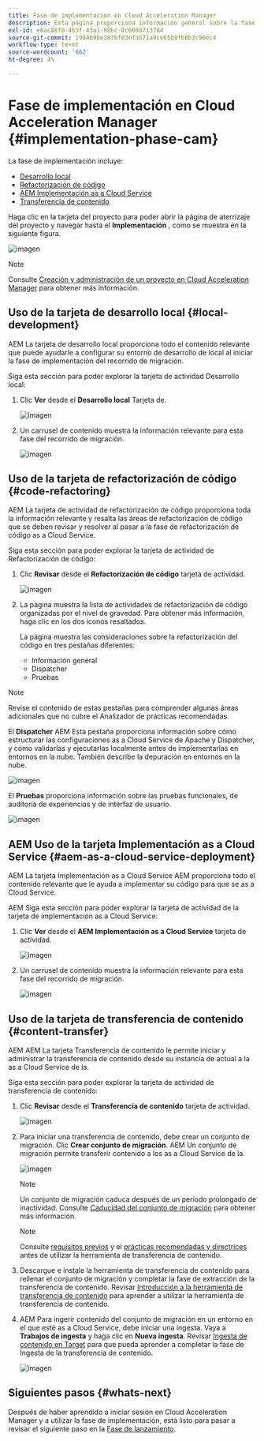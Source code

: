 ```yaml
---
title: Fase de implementación en Cloud Acceleration Manager
description: Esta página proporciona información general sobre la fase de implementación en Cloud Acceleration Manager.
exl-id: e6ac88f0-4b3f-43a1-98bc-8c6608713784
source-git-commit: 1994b90e3876f03efa571a9ce65b9fb8b3c90ec4
workflow-type: tm+mt
source-wordcount: '662'
ht-degree: 4%

---
```


# Fase de implementación en Cloud Acceleration Manager {#implementation-phase-cam}

La fase de implementación incluye:

* [Desarrollo local](#local-development)
* [Refactorización de código](#code-refactoring)
* [AEM Implementación as a Cloud Service](#aem-as-a-cloud-service-deployment)
* [Transferencia de contenido](#content-transfer)


Haga clic en la tarjeta del proyecto para poder abrir la página de aterrizaje del proyecto y navegar hasta el **Implementación** , como se muestra en la siguiente figura.

![imagen](/help/journey-migration/cloud-acceleration-manager/assets/implementation-1.png)

>[!NOTE]
>Consulte [Creación y administración de un proyecto en Cloud Acceleration Manager](getting-started-cam.md#create-project) para obtener más información.


## Uso de la tarjeta de desarrollo local {#local-development}

AEM La tarjeta de desarrollo local proporciona todo el contenido relevante que puede ayudarle a configurar su entorno de desarrollo de local al iniciar la fase de implementación del recorrido de migración.

Siga esta sección para poder explorar la tarjeta de actividad Desarrollo local:

1. Clic **Ver** desde el **Desarrollo local** Tarjeta de.

   ![imagen](/help/journey-migration/cloud-acceleration-manager/assets/implementation-2.png)

1. Un carrusel de contenido muestra la información relevante para esta fase del recorrido de migración.

   ![imagen](/help/journey-migration/cloud-acceleration-manager/assets/implementation-3.png)


## Uso de la tarjeta de refactorización de código {#code-refactoring}

AEM La tarjeta de actividad de refactorización de código proporciona toda la información relevante y resalta las áreas de refactorización de código que se deben revisar y resolver al pasar a la fase de refactorización de código as a Cloud Service.

Siga esta sección para poder explorar la tarjeta de actividad de Refactorización de código:

1. Clic **Revisar** desde el **Refactorización de código** tarjeta de actividad.

   ![imagen](/help/journey-migration/cloud-acceleration-manager/assets/implementation-4.png)

1. La página muestra la lista de actividades de refactorización de código organizadas por el nivel de gravedad. Para obtener más información, haga clic en los dos iconos resaltados.

   La página muestra las consideraciones sobre la refactorización del código en tres pestañas diferentes:

   * Información general
   * Dispatcher
   * Pruebas

>[!NOTE]
>Revise el contenido de estas pestañas para comprender algunas áreas adicionales que no cubre el Analizador de prácticas recomendadas.

El **Dispatcher** AEM Esta pestaña proporciona información sobre cómo estructurar las configuraciones as a Cloud Service de Apache y Dispatcher, y cómo validarlas y ejecutarlas localmente antes de implementarlas en entornos en la nube. También describe la depuración en entornos en la nube.

![imagen](/help/journey-migration/cloud-acceleration-manager/assets/coderefactoring-2.png)

El **Pruebas** proporciona información sobre las pruebas funcionales, de auditoría de experiencias y de interfaz de usuario.

![imagen](/help/journey-migration/cloud-acceleration-manager/assets/coderefactoring-3.png)


## AEM Uso de la tarjeta Implementación as a Cloud Service {#aem-as-a-cloud-service-deployment}

AEM La tarjeta Implementación as a Cloud Service AEM proporciona todo el contenido relevante que le ayuda a implementar su código para que se as a Cloud Service.

AEM Siga esta sección para poder explorar la tarjeta de actividad de la tarjeta de implementación as a Cloud Service:

1. Clic **Ver** desde el **AEM Implementación as a Cloud Service** tarjeta de actividad.

   ![imagen](/help/journey-migration/cloud-acceleration-manager/assets/implementation-6.png)

1. Un carrusel de contenido muestra la información relevante para esta fase del recorrido de migración.

   ![imagen](/help/journey-migration/cloud-acceleration-manager/assets/aem-deployment-card.png)


## Uso de la tarjeta de transferencia de contenido {#content-transfer}

AEM AEM La tarjeta Transferencia de contenido le permite iniciar y administrar la transferencia de contenido desde su instancia de actual a la as a Cloud Service de la.

Siga esta sección para poder explorar la tarjeta de actividad de transferencia de contenido:

1. Clic **Revisar** desde el **Transferencia de contenido** tarjeta de actividad.

   ![imagen](/help/journey-migration/cloud-acceleration-manager/assets/contenttransfer-1.png)

1. Para iniciar una transferencia de contenido, debe crear un conjunto de migración. Clic **Crear conjunto de migración**. AEM Un conjunto de migración permite transferir contenido a los as a Cloud Service de la.

   ![imagen](/help/journey-migration/cloud-acceleration-manager/assets/contenttransfer-2.png)

   >[!NOTE]
   >Un conjunto de migración caduca después de un período prolongado de inactividad. Consulte [Caducidad del conjunto de migración](/help/journey-migration/content-transfer-tool/using-content-transfer-tool/overview-content-transfer-tool.md#migration-set-expiry) para obtener más información.

   >[!NOTE]
   >Consulte [requisitos previos](https://experienceleague.adobe.com/docs/experience-manager-cloud-service/content/migration-journey/cloud-migration/content-transfer-tool/prerequisites-content-transfer-tool.html) y el [prácticas recomendadas y directrices](https://experienceleague.adobe.com/docs/experience-manager-cloud-service/content/migration-journey/cloud-migration/content-transfer-tool/overview-content-transfer-tool.html) antes de utilizar la herramienta de transferencia de contenido.

1. Descargue e instale la herramienta de transferencia de contenido para rellenar el conjunto de migración y completar la fase de extracción de la transferencia de contenido. Revisar [Introducción a la herramienta de transferencia de contenido](https://experienceleague.adobe.com/docs/experience-manager-cloud-service/content/migration-journey/cloud-migration/content-transfer-tool/getting-started-content-transfer-tool.html?lang=es) para aprender a utilizar la herramienta de transferencia de contenido.

1. AEM Para ingerir contenido del conjunto de migración en un entorno en el que esté as a Cloud Service, debe iniciar una ingesta. Vaya a **Trabajos de ingesta** y haga clic en **Nueva ingesta**. Revisar [Ingesta de contenido en Target](https://experienceleague.adobe.com/docs/experience-manager-cloud-service/content/migration-journey/cloud-migration/content-transfer-tool/ingesting-content.html) para que pueda aprender a completar la fase de Ingesta de la transferencia de contenido.

   ![imagen](/help/journey-migration/cloud-acceleration-manager/assets/contenttransfer-3.png)

<!--### Estimating Content Transfer Time {#calculating}

A Content Transfer Tool calculator has been provided to estimate how long it could take to complete the content transfer activity. You can use the content repository size slider to select the size that applies to your project. The transfer times vary for the extraction and ingestion phases. 

   ![image](/help/journey-migration/cloud-acceleration-manager/assets/contenttransfer-4.png)

   >[!NOTE]
   >These times are estimates only. Factor such as network speeds and time to scale up instances have not been accounted for in these estimates.

To estimate the size of the AEM Repository, you can run the Disk Usage report under `http://HOST:PORT/etc/reports/diskusage.html`. 

You can also estimate the size of specific repository paths by using the `path` parameter, for example, `http://HOST:PORT/etc/reports/diskusage.html?path=/content/dam`. -->

## Siguientes pasos {#whats-next}

Después de haber aprendido a iniciar sesión en Cloud Acceleration Manager y a utilizar la fase de implementación, está listo para pasar a revisar el siguiente paso en la [Fase de lanzamiento](https://experienceleague.adobe.com/docs/experience-manager-cloud-service/content/migration-journey/cloud-acceleration-manager/using-cam/cam-golive-phase.html).

